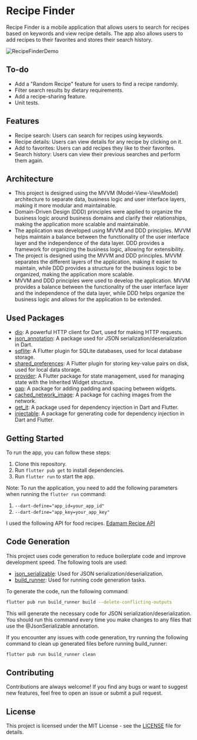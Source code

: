 # Recipe Finder
Recipe Finder is a mobile application that allows users to search for recipes based on keywords and view recipe details. The app also allows users to add recipes to their favorites and stores their search history.

![RecipeFinderDemo](assets/readme/example_presentation.gif)

## To-do
- Add a "Random Recipe" feature for users to find a recipe randomly.
- Filter search results by dietary requirements.
- Add a recipe-sharing feature.
- Unit tests.

## Features
- Recipe search: Users can search for recipes using keywords.
- Recipe details: Users can view details for any recipe by clicking on it.
- Add to favorites: Users can add recipes they like to their favorites.
- Search history: Users can view their previous searches and perform them again.

## Architecture

- This project is designed using the MVVM (Model-View-ViewModel) architecture to separate data, business logic and user interface layers, making it more modular and maintainable.
- Domain-Driven Design (DDD) principles were applied to organize the business logic around business domains and clarify their relationships, making the application more scalable and maintainable.
- The application was developed using MVVM and DDD principles. MVVM helps maintain a balance between the functionality of the user interface layer and the independence of the data layer. DDD provides a framework for organizing the business logic, allowing for extensibility.
- The project is designed using the MVVM and DDD principles. MVVM separates the different layers of the application, making it easier to maintain, while DDD provides a structure for the business logic to be organized, making the application more scalable.
- MVVM and DDD principles were used to develop the application. MVVM provides a balance between the functionality of the user interface layer and the independence of the data layer, while DDD helps organize the business logic and allows for the application to be extended.

## Used Packages
- [dio](https://pub.dev/packages/dio "dio"): A powerful HTTP client for Dart, used for making HTTP requests.
- [json_annotation](https://pub.dev/packages/json_annotation "json_annotation"): A package used for JSON serialization/deserialization in Dart.
- [sqflite](https://pub.dev/packages/sqflite "sqflite"): A Flutter plugin for SQLite databases, used for local database storage.
- [shared_preferences](https://pub.dev/packages/shared_preferences "shared_preferences"): A Flutter plugin for storing key-value pairs on disk, used for local data storage.
- [provider](https://pub.dev/packages/provider "provider"): A Flutter package for state management, used for managing state with the Inherited Widget structure.
- [gap](https://pub.dev/packages/gap "gap"): A package for adding padding and spacing between widgets.
- [cached_network_image](https://pub.dev/packages/cached_network_image "cached_network_image"): A package for caching images from the network.
- [get_it](https://pub.dev/packages/get_it "get_it"): A package used for dependency injection in Dart and Flutter.
- [injectable](https://pub.dev/packages/injectable "injectable"): A package for generating code for dependency injection in Dart and Flutter.

## Getting Started
To run the app, you can follow these steps:

1. Clone this repository.
2. Run `flutter pub get` to install dependencies.
3. Run `flutter run` to start the app.

Note: To run the application, you need to add the following parameters when running the `flutter run` command:

1. `--dart-define="app_id=your_app_id" `
2. `--dart-define="app_key=your_app_key"`

I used the following API for food recipes.
[Edamam Recipe API](https://developer.edamam.com/edamam-docs-recipe-api "Edamam Recipe API")


## Code Generation
This project uses code generation to reduce boilerplate code and improve development speed. The following tools are used:

- [json_serializable](https://pub.dev/packages/json_serializable "json_serializable"): Used for JSON serialization/deserialization.
- [build_runner](https://pub.dev/packages/build_runner "build_runner"): Used for running code generation tasks.

To generate the code, run the following command:

```bash
flutter pub run build_runner build --delete-conflicting-outputs
```

This will generate the necessary code for JSON serialization/deserialization. You should run this command every time you make changes to any files that use the @JsonSerializable annotation.

If you encounter any issues with code generation, try running the following command to clean up generated files before running build_runner:

```bash
flutter pub run build_runner clean
```

## Contributing
Contributions are always welcome! If you find any bugs or want to suggest new features, feel free to open an issue or submit a pull request.

## License
This project is licensed under the MIT License - see the [LICENSE](https://github.com/SalihCanBinboga/recipe_finder/blob/master/LICENSE "LICENSE") file for details.